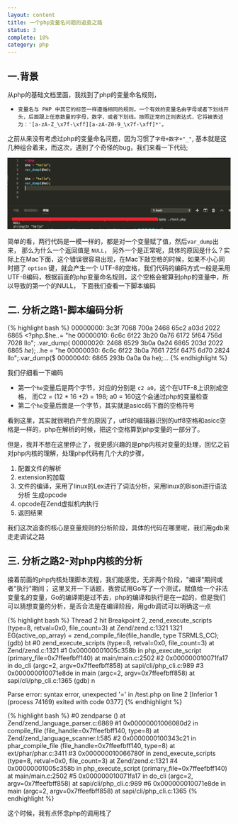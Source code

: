 ```yaml
---
layout: content
title: 一个php变量名问题的追查之路
status: 3
complete: 10% 
category: php
---
```


## 一.背景

从php的基础文档里面，我找到了php的变量命名规则，

- `变量名与 PHP 中其它的标签一样遵循相同的规则。一个有效的变量名由字母或者下划线开头，后面跟上任意数量的字母，数字，或者下划线。按照正常的正则表达式，它将被表述为：'[a-zA-Z_\x7f-\xff][a-zA-Z0-9_\x7f-\xff]*'。`

之前从来没有考虑过php的变量命名问题，因为习惯了`字母+数字+"_"`, 基本就是这几种组合着来，而这次，遇到了个奇怪的bug，我们来看一下代码;

![php-varchar-20190129](/images/php/php-varchar-20190129.png)

简单的看，两行代码是一模一样的，都是对一个变量赋了值，然后`var_dump`出来， 那么为什么一个返回值是 `NULL`， 另外一个是正常呢，具体的原因是什么？实际上在Mac下面，这个错误很容易出现，在Mac下敲空格的时候，如果不小心同时摁了 `option` 键，就会产生一个 UTF-8的空格，我们代码的编码方式一般是采用UTF-8编码，根据前面的php变量命名规则，这个空格会被算到php的变量中，所以导致的第一个的NULL， 下面我们查看一下脚本编码

## 二. 分析之路1-脚本编码分析

{% highlight bash %}
00000000: 3c3f 7068 700a 2468 65c2 a03d 2022 6865  <?php.$he..= "he
00000010: 6c6c 6f22 3b20 0a76 6172 5f64 756d 7028  llo"; .var_dump(
00000020: 2468 6529 3b0a 0a24 6865 203d 2022 6865  $he);..$he = "he
00000030: 6c6c 6f22 3b0a 7661 725f 6475 6d70 2824  llo";.var_dump($
00000040: 6865 293b 0a0a 0a                        he);...
{% endhighlight %}

我们仔细看一下编码
- 第一个`he`变量后是两个字节，对应的分别是 `c2 a0`，这个在UTF-8上识别成空格， 而C2 =  (12 * 16 +2) = 198; a0 = 160这个会通过php的变量检查
- 第二个`he`变量后面是一个字节，其实就是asicc码下面的空格符号

看到这里，其实就很明白产生的原因了，utf8的编辑器识别的utf8空格和asicc空格是一样的，php在解析的时候，把这个空格算到php变量的一部分了。

但是，我并不想在这里停止了，我更感兴趣的是php内核对变量的处理，回忆之前对php内核的理解，处理php代码有几个大的步骤，
1. 配置文件的解析
2. extension的加载
3. 文件的编译，采用了linux的Lex进行了词法分析，采用linux的Bison进行语法分析 生成opcode
4. opcode在Zend虚拟机内执行
5. 返回结果

我们这次追查的核心是变量规则的分析阶段，具体的代码在哪里呢，我们用gdb来走走调试之路


## 三. 分析之路2-对php内核的分析

接着前面的php内核处理脚本流程，我们能感觉，无非两个阶段，"编译"期间或者"执行"期间； 这里叉开一下话题，我尝试用Go写了一个测试，赋值给一个非法变量名的变量，Go的编译期是过不去，php的编译和执行是在一起的，但是我们可以猜想变量的分析，是否合法是在编译阶段，用gdb调试可以明确这一点

{% highlight bash %}
Thread 2 hit Breakpoint 2, zend_execute_scripts (type=8, retval=0x0, file_count=3) at Zend/zend.c:1321
1321			EG(active_op_array) = zend_compile_file(file_handle, type TSRMLS_CC);
(gdb) bt
#0  zend_execute_scripts (type=8, retval=0x0, file_count=3) at Zend/zend.c:1321
#1  0x00000001005c358b in php_execute_script (primary_file=0x7ffeefbff140) at main/main.c:2502
#2  0x000000010071fa17 in do_cli (argc=2, argv=0x7ffeefbff858) at sapi/cli/php_cli.c:989
#3  0x000000010071e8de in main (argc=2, argv=0x7ffeefbff858) at sapi/cli/php_cli.c:1365
(gdb) n

Parse error: syntax error, unexpected '=' in /test.php on line 2
[Inferior 1 (process 74169) exited with code 0377]
{% endhighlight %}

{% highlight bash %}
#0  zendparse () at Zend/zend_language_parser.c:6869
#1  0x00000001006080d2 in compile_file (file_handle=0x7ffeefbff140, type=8) at Zend/zend_language_scanner.l:585
#2  0x0000000100343c21 in phar_compile_file (file_handle=0x7ffeefbff140, type=8) at ext/phar/phar.c:3411
#3  0x000000010066780f in zend_execute_scripts (type=8, retval=0x0, file_count=3) at Zend/zend.c:1321
#4  0x00000001005c358b in php_execute_script (primary_file=0x7ffeefbff140) at main/main.c:2502
#5  0x000000010071fa17 in do_cli (argc=2, argv=0x7ffeefbff858) at sapi/cli/php_cli.c:989
#6  0x000000010071e8de in main (argc=2, argv=0x7ffeefbff858) at sapi/cli/php_cli.c:1365
{% endhighlight %}

这个时候，我有点怀念php的调用栈了

